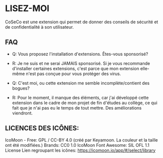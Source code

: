 # LISEZ-MOI
CoSeCo est une extension qui permet de donner des conseils de sécurité et de confidentialité à son utilisateur.
## FAQ
* Q: Vous proposez l'installation d'extensions. Êtes-vous sponsorisé?
* R: Je ne suis et ne serai JAMAIS sponsorisé. Si je vous recommande d'installer certaines extensions, c'est parce que mon extension elle-même n'est pas conçue pour vous protéger des virus.

* Q: C'est moi, ou cette extension me semble incomplète/contient des bogues?
* R: Pour le moment, il manque des éléments, car j'ai développé cette extension dans le cadre de mon projet de fin d'études au collège, ce qui fait que je n'ai pas eu le temps de tout mettre. Des améliorations viendront.

## LICENCES DES ICÔNES:
IcoMoon - Free: GPL / CC-BY 4.0 (créé par Keyamoon. La couleur et la taille ont été modifiées.)
Brands: CC0 1.0
IcoMoon Font Awesome:  SIL OFL 1.1 License
Lien regroupant les icônes: https://icomoon.io/app/#/select/library


